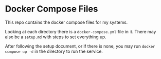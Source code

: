 # Docker Compose Files

This repo contains the docker compose files for my systems.

Looking at each directory there is a `docker-compose.yml` file in it. 
There may also be a `setup.md` with steps to set everything up.

After following the setup document, or if there is none, you may run `docker compose up -d` 
in the directory to run the service.